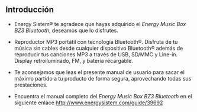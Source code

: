 ## Introducción

* Energy Sistem® te agradece que hayas adquirido el *Energy Music Box BZ3 Bluetooth*, deseamos que lo disfrutes.

* Reproductor MP3 portátil con tecnología Bluetooth®. Disfruta de tu música sin cables desde cualquier dispositivo Bluetooth® además de reproducir tus canciones MP3 a través de USB, SD/MMC y Line-in. Display retroiluminado, FM, y batería recargable.

* Te aconsejamos que leas el presente manual de usuario para sacar el máximo partido a tu producto de forma segura, aprovechando todas sus prestaciones. 

* Encuentra el manual completo del *Energy Music Box BZ3 Bluetooth* en el siguiente enlace http://www.energysistem.com/guide/39692 

